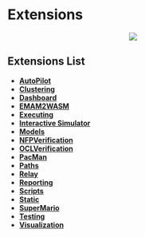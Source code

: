 # Extensions
<p align="center">
    <img src="https://img.shields.io/badge/Last_Updated-2018--12--18-blue.svg?longCache=true&style=flat-square"/>
</p>

## Extensions List
* [**AutoPilot**](autopilot)
* [**Clustering**](clustering)
* [**Dashboard**](dashboard)
* [**EMAM2WASM**](emam2wasm)
* [**Executing**](executing)
* [**Interactive Simulator**](interactivesimulator)
* [**Models**](models)
* [**NFPVerification**](nfpverification)
* [**OCLVerification**](oclverification)
* [**PacMan**](pacman)
* [**Paths**](paths)
* [**Relay**](relay)
* [**Reporting**](reporting)
* [**Scripts**](scripts)
* [**Static**](static)
* [**SuperMario**](supermario)
* [**Testing**](testing)
* [**Visualization**](visualization)